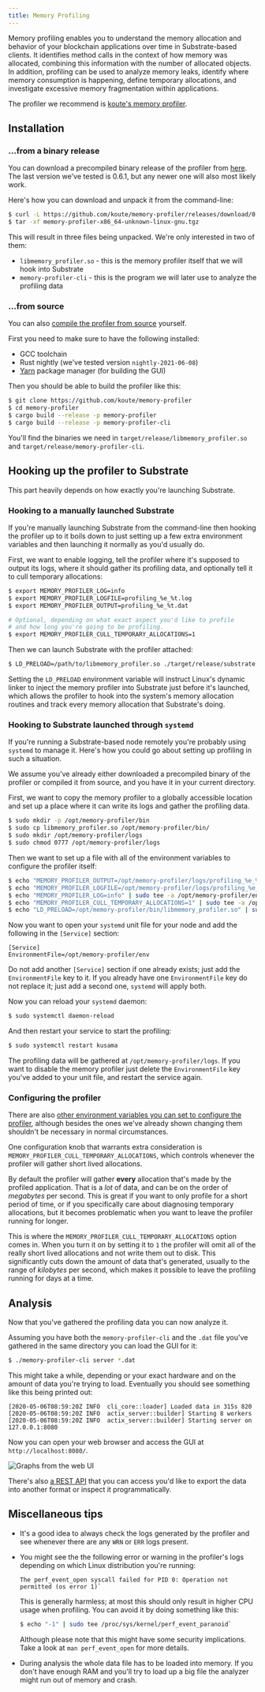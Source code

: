 ```yaml
---
title: Memory Profiling
---
```


Memory profiling enables you to understand the memory allocation and behavior of your blockchain
applications over time in Substrate-based clients. It identifies method calls in the context of how
memory was allocated, combining this information with the number of allocated objects. In addition,
profiling can be used to analyze memory leaks, identify where memory consumption is happening,
define temporary allocations, and investigate excessive memory fragmentation within applications.

The profiler we recommend is [koute's memory profiler](https://github.com/koute/memory-profiler).

## Installation

### ...from a binary release

You can download a precompiled binary release of the profiler from [here](https://github.com/koute/memory-profiler/releases).
The last version we've tested is 0.6.1, but any newer one will also most likely work.

Here's how you can download and unpack it from the command-line:

```bash
$ curl -L https://github.com/koute/memory-profiler/releases/download/0.6.1/memory-profiler-x86_64-unknown-linux-gnu.tgz -o memory-profiler-x86_64-unknown-linux-gnu.tgz
$ tar -xf memory-profiler-x86_64-unknown-linux-gnu.tgz
```

This will result in three files being unpacked. We're only interested in two of them:
   * `libmemory_profiler.so` - this is the memory profiler itself that we will hook into Substrate
   * `memory-profiler-cli` - this is the program we will later use to analyze the profiling data

### ...from source

You can also [compile the profiler from source](https://github.com/koute/memory-profiler#building) yourself.

First you need to make sure to have the following installed:
   * GCC toolchain
   * Rust nightly (we've tested version `nightly-2021-06-08`)
   * [Yarn](https://yarnpkg.com) package manager (for building the GUI)

Then you should be able to build the profiler like this:

```bash
$ git clone https://github.com/koute/memory-profiler
$ cd memory-profiler
$ cargo build --release -p memory-profiler
$ cargo build --release -p memory-profiler-cli
```

You'll find the binaries we need in `target/release/libmemory_profiler.so` and `target/release/memory-profiler-cli`.

## Hooking up the profiler to Substrate

This part heavily depends on how exactly you're launching Substrate.

### Hooking to a manually launched Substrate

If you're manually launching Substrate from the command-line then hooking the profiler up to it
boils down to just setting up a few extra environment variables and then launching it normally as
you'd usually do.

First, we want to enable logging, tell the profiler where it's supposed to output its logs, where it
should gather its profiling data, and optionally tell it to cull temporary allocations:

```bash
$ export MEMORY_PROFILER_LOG=info
$ export MEMORY_PROFILER_LOGFILE=profiling_%e_%t.log
$ export MEMORY_PROFILER_OUTPUT=profiling_%e_%t.dat

# Optional, depending on what exact aspect you'd like to profile
# and how long you're going to be profiling.
$ export MEMORY_PROFILER_CULL_TEMPORARY_ALLOCATIONS=1
```

Then we can launch Substrate with the profiler attached:

```bash
$ LD_PRELOAD=/path/to/libmemory_profiler.so ./target/release/substrate
```

Setting the `LD_PRELOAD` environment variable will instruct Linux's dynamic linker to inject the
memory profiler into Substrate just before it's launched, which allows the profiler to hook into the
system's memory allocation routines and track every memory allocation that Substrate's doing.

### Hooking to Substrate launched through `systemd`

If you're running a Substrate-based node remotely you're probably using `systemd` to manage it.
Here's how you could go about setting up profiling in such a situation.

We assume you've already either downloaded a precompiled binary of the profiler or compiled it from
source, and you have it in your current directory.

First, we want to copy the memory profiler to a globally accessible location and set up a place
where it can write its logs and gather the profiling data.

```bash
$ sudo mkdir -p /opt/memory-profiler/bin
$ sudo cp libmemory_profiler.so /opt/memory-profiler/bin/
$ sudo mkdir /opt/memory-profiler/logs
$ sudo chmod 0777 /opt/memory-profiler/logs
```

Then we want to set up a file with all of the environment variables to configure the profiler itself:

```bash
$ echo "MEMORY_PROFILER_OUTPUT=/opt/memory-profiler/logs/profiling_%e_%t_%p.dat" | sudo tee /opt/memory-profiler/env
$ echo "MEMORY_PROFILER_LOGFILE=/opt/memory-profiler/logs/profiling_%e_%t_%p.txt" | sudo tee -a /opt/memory-profiler/env
$ echo "MEMORY_PROFILER_LOG=info" | sudo tee -a /opt/memory-profiler/env
$ echo "MEMORY_PROFILER_CULL_TEMPORARY_ALLOCATIONS=1" | sudo tee -a /opt/memory-profiler/env
$ echo "LD_PRELOAD=/opt/memory-profiler/bin/libmemory_profiler.so" | sudo tee -a /opt/memory-profiler/env
```

Now you want to open your `systemd` unit file for your node and add the following in the `[Service]` section:

```
[Service]
EnvironmentFile=/opt/memory-profiler/env
```

Do not add another `[Service]` section if one already exists; just add the `EnvironmentFile` key to it.
If you already have one `EnvironmentFile` key do not replace it; just add a second one, `systemd` will apply both.

Now you can reload your `systemd` daemon:

```bash
$ sudo systemctl daemon-reload
```

And then restart your service to start the profiling:

```bash
$ sudo systemctl restart kusama
```

The profiling data will be gathered at `/opt/memory-profiler/logs`. If you want to disable the
memory profiler just delete the `EnvironmentFile` key you've added to your unit file, and restart
the service again.

### Configuring the profiler

There are also [other environment variables you can set to configure the profiler](https://github.com/koute/memory-profiler#environment-variables-used-by-libmemory_profilerso),
although besides the ones we've already shown changing them shouldn't be necessary in normal circumstances.

One configuration knob that warrants extra consideration is `MEMORY_PROFILER_CULL_TEMPORARY_ALLOCATIONS`,
which controls whenever the profiler will gather short lived allocations.

By default the profiler will gather **every** allocation that's made by the profiled application.
That is a *lot* of data, and can be on the order of *megabytes* per second. This is great if you
want to only profile for a short period of time, or if you specifically care about diagnosing
temporary allocations, but it becomes problematic when you want to leave the profiler running for
longer.

This is where the `MEMORY_PROFILER_CULL_TEMPORARY_ALLOCATIONS` option comes in. When you turn it on
by setting it to `1` the profiler will omit all of the really short lived allocations and not write
them out to disk. This significantly cuts down the amount of data that's generated, usually to the
range of *kilobytes* per second, which makes it possible to leave the profiling running for days at
a time.

## Analysis

Now that you've gathered the profiling data you can now analyze it.

Assuming you have both the `memory-profiler-cli` and the `.dat` file you've gathered
in the same directory you can load the GUI for it:

```bash
$ ./memory-profiler-cli server *.dat
```

This might take a while, depending or your exact hardware and on the amount of data you're trying to load.
Eventually you should see something like this being printed out:

```
[2020-05-06T08:59:20Z INFO  cli_core::loader] Loaded data in 315s 820
[2020-05-06T08:59:20Z INFO  actix_server::builder] Starting 8 workers
[2020-05-06T08:59:20Z INFO  actix_server::builder] Starting server on 127.0.0.1:8080
```

Now you can open your web browser and access the GUI at `http://localhost:8080/`.

![Graphs from the web UI](../../../assets/memory-graph.png)

There's also [a REST API](https://github.com/koute/memory-profiler#rest-api-exposed-by-memory-profiler-cli-server)
that you can access you'd like to export the data into another format or inspect it programmatically.

## Miscellaneous tips

- It's a good idea to always check the logs generated by the profiler and see whenever there are any
  `WRN` or `ERR` logs present.

- You might see the the following error or warning in the profiler's logs depending on which Linux
  distribution you're running:

  ```
  The perf_event_open syscall failed for PID 0: Operation not permitted (os error 1)`
  ```

  This is generally harmless; at most this should only result in higher CPU usage when profiling.
  You can avoid it by doing something like this:

  ```bash
  $ echo "-1" | sudo tee /proc/sys/kernel/perf_event_paranoid`
  ```

  Although please note that this might have some security implications. Take a look at
  `man perf_event_open` for more details.

 - During analysis the whole data file has to be loaded into memory. If you don't have enough RAM
   and you'll try to load up a big file the analyzer might run out of memory and crash.
